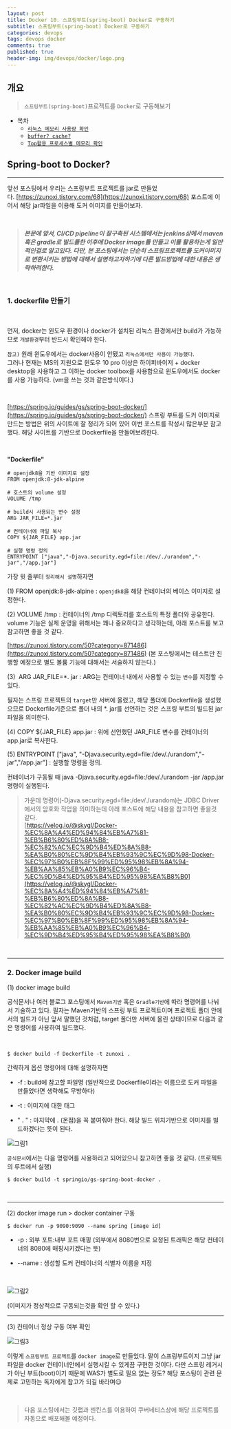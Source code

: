 ```yaml
---
layout: post
title: Docker 10. 스프링부트(spring-boot) Docker로 구동하기
subtitle: 스프링부트(spring-boot) Docker로 구동하기
categories: devops
tags: devops docker
comments: true
published: true
header-img: img/devops/docker/logo.png
---
```


## 개요
> `스프링부트(spring-boot)`프로젝트를 `Docker`로 구동해보기
  
- 목차
	- [`리눅스 메모리 사용량 확인`](#리눅스-메모리-사용량)
	- [`buffer? cache?`](#buffer-cache)
	- [`Top활용 프로세스별 메모리 확인`](#top활용-프로세스별-메모리-확인)
  
## Spring-boot to Docker?
---
앞선 포스팅에서 우리는 스프링부트 프로젝트를 jar로 만들었다. [https://zunoxi.tistory.com/68](https://zunoxi.tistory.com/68) 포스트에 이어서 해당 jar파일을 이용해 도커 이미지를 만들어보자. 

<br>

> _**본문에 앞서, CI/CD pipeline이 잘구축된 시스템에서는 jenkins상에서 maven 혹은 gradle로 빌드를한 이후에 Docker image를 만들고 이를 활용하는게 일반적인걸로 알고있다. 다만, 본 포스팅에서는 단순히 스프링프로젝트를 도커이미지로 변환시키는 방법에 대해서 설명하고자하기에 다른 빌드방법에 대한 내용은 생략하려한다.**_ 

<br>


### **1\. dockerfile 만들기**

<br>

먼저, docker는 윈도우 환경이나 docker가 설치된 리눅스 환경에서만 build가 가능하므로 `개발환경`부터 반드시 확인해야 한다.

`참고)` 원래 윈도우에서는 docker사용이 안됐고 `리눅스에서만 사용이 가능했다`.  
그러나 현재는 MS의 지원으로 윈도우 10 pro 이상은 하이퍼바이저 + docker desktop을 사용하고 그 이하는 docker toolbox를 사용함으로 윈도우에서도 docker를 사용 가능하다. (vm을 쓰는 것과 같은방식이다.)

<br>

[https://spring.io/guides/gs/spring-boot-docker/](https://spring.io/guides/gs/spring-boot-docker/)
스프링 부트를 도커 이미지로 만드는 방법은 위의 사이트에 잘 정리가 되어 있어 이번 포스트를 작성시 많은부분 참고했다. 해당 사이트를 기반으로 Dockerfile을 만들어보려한다.

<br>

**"Dockerfile"**

```
# openjdk8을 기반 이미지로 설정
FROM openjdk:8-jdk-alpine

# 호스트의 volume 설정
VOLUME /tmp

# build시 사용되는 변수 설정
ARG JAR_FILE=*.jar

# 컨테이너에 파일 복사
COPY ${JAR_FILE} app.jar

# 실행 명령 정의
ENTRYPOINT ["java","-Djava.security.egd=file:/dev/./urandom","-jar","/app.jar"]

```

가장 윗 줄부터 `정리해서 설명`하자면

(1) FROM openjdk:8-jdk-alpine : `openjdk8`을 해당 컨테이너의 베이스 이미지로 설정한다.

(2) VOLUME /tmp : 컨테이너의 /tmp 디렉토리를 호스트의 특정 폴더와 공유한다.
volume 기능은 실제 운영을 위해서는 꽤나 중요하다고 생각하는데, 아래 포스트를 보고 참고하면 좋을 것 같다.

[https://zunoxi.tistory.com/50?category=871486](https://zunoxi.tistory.com/50?category=871486) (본 포스팅에서는 테스트만 진행할 예정으로 별도 볼륨 기능에 대해서는 서술하지 않는다.)

(3)  ARG JAR\_FILE=\*. jar : ARG는 컨테이너 내에서 사용할 수 있는 `변수`를 지정할 수 있다. 

필자는 스프링 프로젝트의 `target`만 서버에 올렸고, 해당 폴더에 Dockerfile을 생성했으므로 Dockerfile기준으로 폴더 내의 \*. jar를 선언하는 것은 스프링 부트의 빌드된 jar  파일을 의미한다. 

(4) COPY ${JAR\_FILE} app.jar : 위에 선언했던 JAR\_FILE 변수를 컨테이너의 app.jar로 복사한다.

(5) ENTRYPOINT \["java", "-Djava.security.egd=file:/dev/./urandom","-jar","/app.jar"\] : 실행할 명령을 정의.

컨테이너가 구동될 때 java -Djava.security.egd=file:/dev/./urandom -jar /app.jar 명령이 실행된다.

> 가운데 명령어(-Djava.security.egd=file:/dev/./urandom)는 JDBC Driver에서의 암호화 작업을 의미하는데 아래 포스트에 해당 내용을 참고하면 좋을것 같다.  
[https://velog.io/@skygl/Docker-%EC%8A%A4%ED%94%84%EB%A7%81-%EB%B6%80%ED%8A%B8-%EC%82%AC%EC%9D%B4%ED%8A%B8-%EA%B0%80%EC%9D%B4%EB%93%9C%EC%9D%98-Docker-%EC%97%B0%EB%8F%99%ED%95%98%EB%8A%94-%EB%AA%85%EB%A0%B9%EC%96%B4-%EC%9D%B4%ED%95%B4%ED%95%98%EA%B8%B0](https://velog.io/@skygl/Docker-%EC%8A%A4%ED%94%84%EB%A7%81-%EB%B6%80%ED%8A%B8-%EC%82%AC%EC%9D%B4%ED%8A%B8-%EA%B0%80%EC%9D%B4%EB%93%9C%EC%9D%98-Docker-%EC%97%B0%EB%8F%99%ED%95%98%EB%8A%94-%EB%AA%85%EB%A0%B9%EC%96%B4-%EC%9D%B4%ED%95%B4%ED%95%98%EA%B8%B0)

<br>

---

### **2\. Docker image build**


(1) docker image build

공식문서나 여러 블로그 포스팅에서 `Maven기반` 혹은 `Gradle기반`에 따라 명령어를 나눠서 기술하고 있다. 필자는 Maven기반의 스프링 부트 프로젝트이며 프로젝트 폴더 안에서의 빌드가 아닌 앞서 말했던 것처럼, target 폴더만 서버에 올린 상태이므로 다음과 같은 명령어를 사용하여 빌드했다.

<br>



```
$ docker build -f Dockerfile -t zunoxi .
```

간략하게 옵션 명령어에 대해 설명하자면

- \-f : build에 참고할 파일명 (일반적으로 Dockerfile이라는 이름으로 도커 파일을 만들었다면 생략해도 무방하다)

- \-t : 이미지에 대한 태그

- " . " : 마지막에 . (온점)을 꼭 붙여줘야 한다. 해당 빌드 위치기반으로 이미지를 빌드하겠다는 뜻이 된다.

![그림1](https://cdn.jsdelivr.net/gh/zunoxi/zunoxi.github.io/assets/img/devops/docker/spring/1.png)

`공식문서`에서는 다음 명령어를 사용하라고 되어있으니 참고하면 좋을 것 같다. (프로젝트의 루트에서 실행)

```
$ docker build -t springio/gs-spring-boot-docker .
```
<br>

---
(2) docker image run > docker container 구동

```
$ docker run -p 9090:9090 --name spring [image id]
```

- \-p : 외부 포트:내부 포트 매핑 (외부에서 8080번으로 요청된 트래픽은 해당 컨테이너의 8080에 매핑시키겠다는 뜻)

- \--name : 생성할 도커 컨테이너의 식별자 이름을 지정

<br>

![그림2](https://cdn.jsdelivr.net/gh/zunoxi/zunoxi.github.io/assets/img/devops/docker/spring/2.png)

(이미지가 정상적으로 구동되는것을 확인 할 수 있다.)

---

(3) 컨테이너 정상 구동 여부 확인

![그림3](https://cdn.jsdelivr.net/gh/zunoxi/zunoxi.github.io/assets/img/devops/docker/spring/3.png)


이렇게 `스프링부트 프로젝트`를 `docker image`로 만들었다. 말이 스프링부트이지 그냥 jar 파일을 docker 컨테이너안에서 실행시킬 수 있게끔 구현한 것이다. 다만 스프링 레거시가 아닌 부트(boot)이기 때문에 WAS가 별도로 필요 없는 정도? 해당 포스팅이 관련 문제로 고민하는 독자에게 참고가 되길 바라며😌

<br>

> 다음 포스팅에서는 깃랩과 젠킨스를 이용하여 쿠버네티스상에 해당 프로젝트를 자동으로 배포해볼 예정이다.